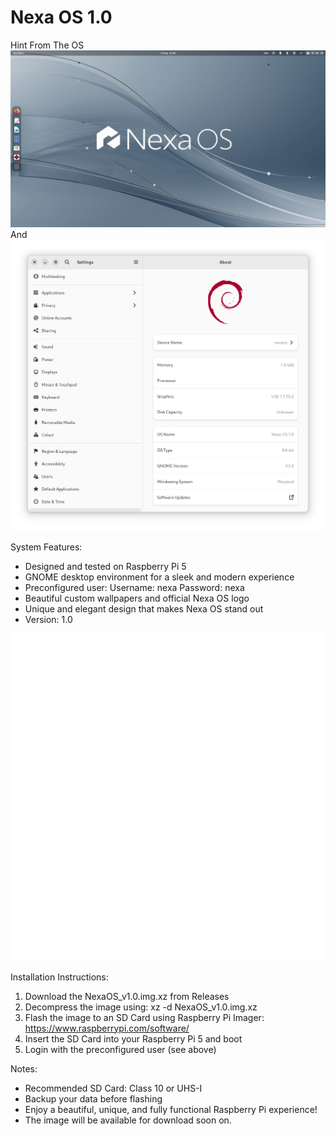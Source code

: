 # Nexa OS 1.0
Hint From The OS
![Nexa OS](/Desktop.png)
And
![Nexa OS](/Settings.png)

System Features:
- Designed and tested on Raspberry Pi 5
- GNOME desktop environment for a sleek and modern experience
- Preconfigured user:
  Username: nexa
  Password: nexa
- Beautiful custom wallpapers and official Nexa OS logo
- Unique and elegant design that makes Nexa OS stand out
- Version: 1.0

  
![Nexa OS](/Logo.png)


Installation Instructions:
1. Download the NexaOS_v1.0.img.xz from Releases
2. Decompress the image using: xz -d NexaOS_v1.0.img.xz
3. Flash the image to an SD Card using Raspberry Pi Imager: https://www.raspberrypi.com/software/
4. Insert the SD Card into your Raspberry Pi 5 and boot
5. Login with the preconfigured user (see above)

Notes:
- Recommended SD Card: Class 10 or UHS-I
- Backup your data before flashing
- Enjoy a beautiful, unique, and fully functional Raspberry Pi experience!
- The image will be available for download soon on.

